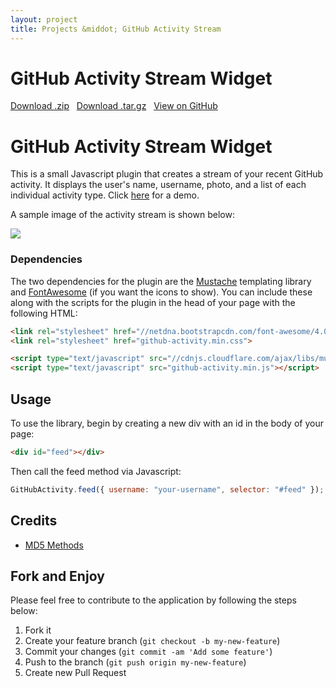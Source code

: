 ```yaml
---
layout: project
title: Projects &middot; GitHub Activity Stream
---
```


# GitHub Activity Stream Widget

<i class="fa fa-cloud-download"></i> <a href="https://github.com/caseyscarborough/github-activity/zipball/master">Download .zip</a> &nbsp; 
<i class="fa fa-cloud-download"></i> <a href="https://github.com/caseyscarborough/github-activity/tarball/master">Download .tar.gz</a> &nbsp; 
<i class="fa fa-github"></i> <a href="https://github.com/caseyscarborough/github-activity">View on GitHub</a>

# GitHub Activity Stream Widget

This is a small Javascript plugin that creates a stream of your recent GitHub activity. It displays the user's name, username, photo, and a list of each individual activity type. Click [here](https://caseyscarborough.github.io/github-activity) for a demo.

A sample image of the activity stream is shown below:

![](https://raw.githubusercontent.com/caseyscarborough/github-activity/gh-pages/images/matz.png)

### Dependencies

The two dependencies for the plugin are the [Mustache](https://github.com/janl/mustache.js/) templating library and [FontAwesome](http://fontawesome.io) (if you want the icons to show). You can include these along with the scripts for the plugin in the head of your page with the following HTML:

```html
<link rel="stylesheet" href="//netdna.bootstrapcdn.com/font-awesome/4.0.3/css/font-awesome.css">
<link rel="stylesheet" href="github-activity.min.css">

<script type="text/javascript" src="//cdnjs.cloudflare.com/ajax/libs/mustache.js/0.7.2/mustache.min.js"></script>
<script type="text/javascript" src="github-activity.min.js"></script>
```

## Usage

To use the library, begin by creating a new div with an id in the body of your page:

```html
<div id="feed"></div>
```

Then call the feed method via Javascript:

```js
GitHubActivity.feed({ username: "your-username", selector: "#feed" });
```

## Credits

* [MD5 Methods](http://www.myersdaily.org/joseph/javascript/md5-text.html)

## Fork and Enjoy

Please feel free to contribute to the application by following the steps below:

1. Fork it
2. Create your feature branch (`git checkout -b my-new-feature`)
3. Commit your changes (`git commit -am 'Add some feature'`)
4. Push to the branch (`git push origin my-new-feature`)
5. Create new Pull Request